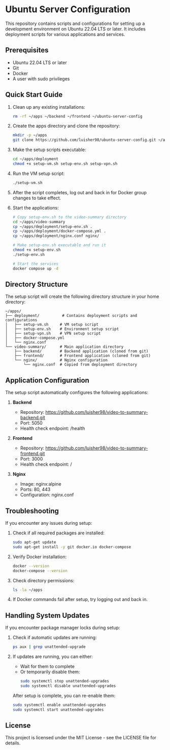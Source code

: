 # Ubuntu Server Configuration

This repository contains scripts and configurations for setting up a development environment on Ubuntu 22.04 LTS or later. It includes deployment scripts for various applications and services.

## Prerequisites

- Ubuntu 22.04 LTS or later
- Git
- Docker
- A user with sudo privileges

## Quick Start Guide

1. Clean up any existing installations:
   ```bash
   rm -rf ~/apps ~/backend ~/frontend ~/ubuntu-server-config
   ```

2. Create the apps directory and clone the repository:
   ```bash
   mkdir -p ~/apps
   git clone https://github.com/luisher98/ubuntu-server-config.git ~/apps/deployment
   ```

3. Make the setup scripts executable:
   ```bash
   cd ~/apps/deployment
   chmod +x setup-vm.sh setup-env.sh setup-vpn.sh
   ```

4. Run the VM setup script:
   ```bash
   ./setup-vm.sh
   ```

5. After the script completes, log out and back in for Docker group changes to take effect.

6. Start the applications:
   ```bash
   # Copy setup-env.sh to the video-summary directory
   cd ~/apps/video-summary
   cp ~/apps/deployment/setup-env.sh .
   cp ~/apps/deployment/docker-compose.yml .
   cp ~/apps/deployment/nginx.conf nginx/
   
   # Make setup-env.sh executable and run it
   chmod +x setup-env.sh
   ./setup-env.sh
   
   # Start the services
   docker compose up -d
   ```

## Directory Structure

The setup script will create the following directory structure in your home directory:

```
~/apps/
├── deployment/          # Contains deployment scripts and configurations
│   ├── setup-vm.sh     # VM setup script
│   ├── setup-env.sh    # Environment setup script
│   ├── setup-vpn.sh    # VPN setup script
│   ├── docker-compose.yml
│   └── nginx.conf
└── video-summary/      # Main application directory
    ├── backend/        # Backend application (cloned from git)
    ├── frontend/       # Frontend application (cloned from git)
    └── nginx/          # Nginx configuration
        └── nginx.conf  # Copied from deployment directory
```

## Application Configuration

The setup script automatically configures the following applications:

1. **Backend**
   - Repository: https://github.com/luisher98/video-to-summary-backend.git
   - Port: 5050
   - Health check endpoint: /health

2. **Frontend**
   - Repository: https://github.com/luisher98/video-to-summary-frontend.git
   - Port: 3000
   - Health check endpoint: /

3. **Nginx**
   - Image: nginx:alpine
   - Ports: 80, 443
   - Configuration: nginx.conf

## Troubleshooting

If you encounter any issues during setup:

1. Check if all required packages are installed:
   ```bash
   sudo apt-get update
   sudo apt-get install -y git docker.io docker-compose
   ```

2. Verify Docker installation:
   ```bash
   docker --version
   docker-compose --version
   ```

3. Check directory permissions:
   ```bash
   ls -la ~/apps
   ```

4. If Docker commands fail after setup, try logging out and back in.

## Handling System Updates

If you encounter package manager locks during setup:

1. Check if automatic updates are running:
   ```bash
   ps aux | grep unattended-upgrade
   ```

2. If updates are running, you can either:
   - Wait for them to complete
   - Or temporarily disable them:
     ```bash
     sudo systemctl stop unattended-upgrades
     sudo systemctl disable unattended-upgrades
     ```
   After setup is complete, you can re-enable them:
   ```bash
   sudo systemctl enable unattended-upgrades
   sudo systemctl start unattended-upgrades
   ```

## License

This project is licensed under the MIT License - see the LICENSE file for details.